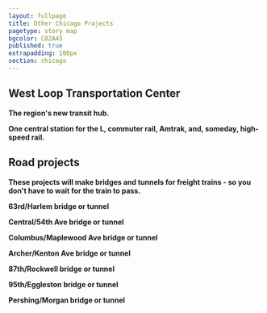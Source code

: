 ```yaml
---
layout: fullpage
title: Other Chicago Projects
pagetype: story map
bgcolor: C82A45
published: true
extrapadding: 100px
section: chicago
---
```


## West Loop Transportation Center
**The region's new transit hub.**

**One central station for the L, commuter rail, Amtrak, and, someday, high-speed rail.**


## Road projects

**These projects will make bridges and tunnels for freight trains - so you don't have to wait for the train to pass.**

 **63rd/Harlem bridge or tunnel**

 **Central/54th Ave bridge or tunnel**

 **Columbus/Maplewood Ave bridge or tunnel**

 **Archer/Kenton Ave bridge or tunnel**

 **87th/Rockwell bridge or tunnel**

 **95th/Eggleston bridge or tunnel**

 **Pershing/Morgan bridge or tunnel**